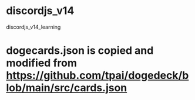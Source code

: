 # discordjs_v14
discordjs_v14_learning
# dogecards.json is copied and modified from https://github.com/tpai/dogedeck/blob/main/src/cards.json
